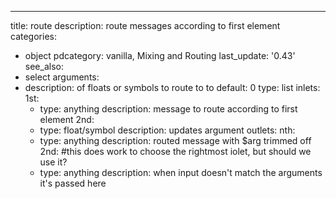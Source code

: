 ---
title: route
description: route messages according to first element
categories:
- object
pdcategory: vanilla, Mixing and Routing
last_update: '0.43'
see_also:
- select
arguments:
- description: of floats or symbols to route to to 
  default: 0
  type: list
inlets:
  1st:
  - type: anything
    description: message to route according to first element
  2nd:
  - type: float/symbol
    description: updates argument
outlets:
  nth:
  - type: anything
    description: routed message with $arg trimmed off
  2nd: #this does work to choose the rightmost iolet, but should we use it?
  - type: anything
    description: when input doesn't match the arguments it's passed here

